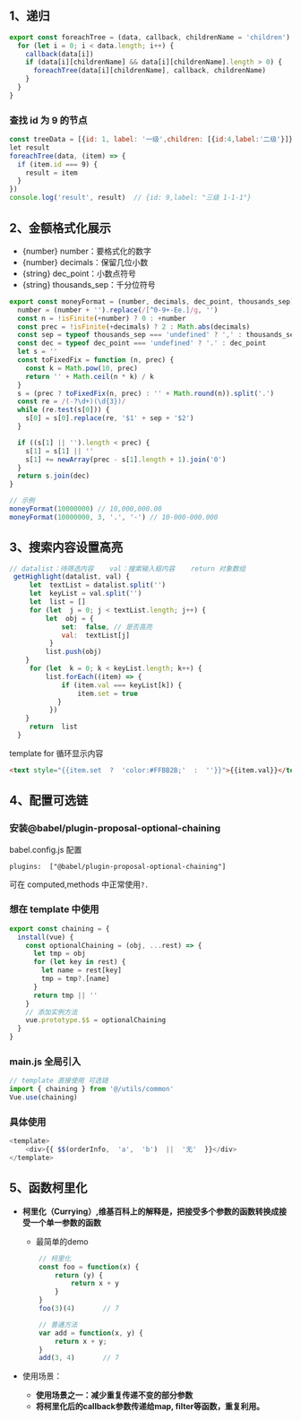 ## 1、递归

```js
export const foreachTree = (data, callback, childrenName = 'children') => {
  for (let i = 0; i < data.length; i++) {
    callback(data[i])
    if (data[i][childrenName] && data[i][childrenName].length > 0) {
      foreachTree(data[i][childrenName], callback, childrenName)
    }
  }
}
```

### 查找 id 为 9 的节点

```js
const treeData = [{id: 1, label: '一级',children: [{id:4,label:'二级'}]}...]
let result
foreachTree(data, (item) => {
  if (item.id === 9) {
    result = item
  }
})
console.log('result', result)  // {id: 9,label: "三级 1-1-1"}
```

## 2、金额格式化展示

- {number} number：要格式化的数字
- {number} decimals：保留几位小数
- {string} dec_point：小数点符号
- {string} thousands_sep：千分位符号

```js
export const moneyFormat = (number, decimals, dec_point, thousands_sep) => {
  number = (number + '').replace(/[^0-9+-Ee.]/g, '')
  const n = !isFinite(+number) ? 0 : +number
  const prec = !isFinite(+decimals) ? 2 : Math.abs(decimals)
  const sep = typeof thousands_sep === 'undefined' ? ',' : thousands_sep
  const dec = typeof dec_point === 'undefined' ? '.' : dec_point
  let s = ''
  const toFixedFix = function (n, prec) {
    const k = Math.pow(10, prec)
    return '' + Math.ceil(n * k) / k
  }
  s = (prec ? toFixedFix(n, prec) : '' + Math.round(n)).split('.')
  const re = /(-?\d+)(\d{3})/
  while (re.test(s[0])) {
    s[0] = s[0].replace(re, '$1' + sep + '$2')
  }

  if ((s[1] || '').length < prec) {
    s[1] = s[1] || ''
    s[1] += newArray(prec - s[1].length + 1).join('0')
  }
  return s.join(dec)
}

// 示例
moneyFormat(10000000) // 10,000,000.00
moneyFormat(10000000, 3, '.', '-') // 10-000-000.000
```

## 3、搜索内容设置高亮

```js
// datalist：待筛选内容    val：搜索输入框内容    return 对象数组
 getHighlight(datalist, val) {
     let  textList = datalist.split('')
     let  keyList = val.split('')
     let  list = []
     for (let  j = 0; j < textList.length; j++) {
         let  obj = {
             set:  false, // 是否高亮
             val:  textList[j]
          }
         list.push(obj)
    }
     for (let  k = 0; k < keyList.length; k++) {
         list.forEach((item) => {
             if (item.val === keyList[k]) {
                 item.set = true
            }
          })
    }
     return  list
  }
```

template for 循环显示内容

```html
<text style="{{item.set  ?  'color:#FFBB2B;'  :  ''}}">{{item.val}}</text>
```

## 4、配置可选链

### 安装@babel/plugin-proposal-optional-chaining

babel.config.js 配置

```
plugins:  ["@babel/plugin-proposal-optional-chaining"]
```

可在 computed,methods 中正常使用`?.`

### 想在 template 中使用

```js
export const chaining = {
  install(vue) {
    const optionalChaining = (obj, ...rest) => {
      let tmp = obj
      for (let key in rest) {
        let name = rest[key]
        tmp = tmp?.[name]
      }
      return tmp || ''
    }
    // 添加实例方法
    vue.prototype.$$ = optionalChaining
  }
}
```

### main.js 全局引入

```js
// template 直接使用 可选链
import { chaining } from '@/utils/common'
Vue.use(chaining)
```

### 具体使用

```js
<template>
    <div>{{ $$(orderInfo,  'a',  'b')  ||  '无'  }}</div>
</template>
```

## 5、函数柯里化

- **柯里化（Currying）,维基百科上的解释是，把接受多个参数的函数转换成接受一个单一参数的函数**

  - 最简单的demo

  ```js
      // 柯里化
      const foo = function(x) {
          return (y) {
              return x + y
          }
      }
      foo(3)(4)       // 7

      // 普通方法
      var add = function(x, y) {
          return x + y;
      }
      add(3, 4)       // 7
  ```

- 使用场景：
  - **使用场景之一：减少重复传递不变的部分参数**
  - **将柯里化后的callback参数传递给map, filter等函数，重复利用。**
